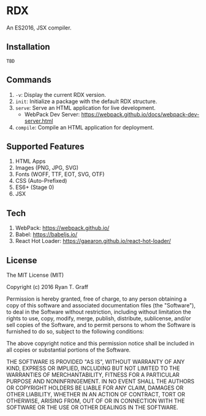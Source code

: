 # RDX
An ES2016, JSX compiler.

## Installation

`TBD`

## Commands

1. `-v`: Display the current RDX version.
1. `init`: Initialize a package with the default RDX structure.
1. `serve`: Serve an HTML application for live development.
    - WebPack Dev Server: https://webpack.github.io/docs/webpack-dev-server.html
1. `compile`: Compile an HTML application for deployment.

## Supported Features

1. HTML Apps
1. Images (PNG, JPG, SVG)
1. Fonts (WOFF, TTF, EOT, SVG, OTF)
1. CSS (Auto-Prefixed)
1. ES6+ (Stage 0)
1. JSX

## Tech

1. WebPack: https://webpack.github.io/
1. Babel: https://babeljs.io/
1. React Hot Loader: https://gaearon.github.io/react-hot-loader/

## License

The MIT License (MIT)

Copyright (c) 2016 Ryan T. Graff

Permission is hereby granted, free of charge, to any person obtaining a copy
of this software and associated documentation files (the "Software"), to deal
in the Software without restriction, including without limitation the rights
to use, copy, modify, merge, publish, distribute, sublicense, and/or sell
copies of the Software, and to permit persons to whom the Software is
furnished to do so, subject to the following conditions:

The above copyright notice and this permission notice shall be included in all
copies or substantial portions of the Software.

THE SOFTWARE IS PROVIDED "AS IS", WITHOUT WARRANTY OF ANY KIND, EXPRESS OR
IMPLIED, INCLUDING BUT NOT LIMITED TO THE WARRANTIES OF MERCHANTABILITY,
FITNESS FOR A PARTICULAR PURPOSE AND NONINFRINGEMENT. IN NO EVENT SHALL THE
AUTHORS OR COPYRIGHT HOLDERS BE LIABLE FOR ANY CLAIM, DAMAGES OR OTHER
LIABILITY, WHETHER IN AN ACTION OF CONTRACT, TORT OR OTHERWISE, ARISING FROM,
OUT OF OR IN CONNECTION WITH THE SOFTWARE OR THE USE OR OTHER DEALINGS IN THE
SOFTWARE.
